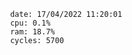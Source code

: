 

                date: 17/04/2022 11:20:01
                cpu: 0.1%
                ram: 18.7%
                cycles: 5700

                         